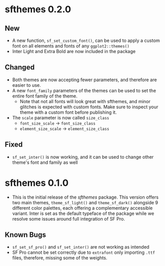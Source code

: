 # sfthemes 0.2.0

## New

- A new function, `sf_set_custom_font()`, can be used to apply a custom font
on all elements and fonts of any `ggplot2::themes()`
- Inter Light and Extra Bold are now included in the package

## Changed

- Both themes are now accepting fewer parameters, and therefore are easier to
use.
- A new `font_family` parameters of the themes can be used to set the entire 
font family of the theme.
	- Note that not all fonts will look great with sfthemes, and minor glitches
	is expected with custom fonts. Make sure to inspect your theme with a custom
	font before publishing it.
- The `scale` parameter is now called `size_class`
	- `font_size_scale` → `font_size_class`
	- `element_size_scale` → `element_size_class`

## Fixed

- `sf_set_inter()` is now working, and it can be used to change other theme's 
font and family as well

# sfthemes 0.1.0

- This is the initial release of the *sfthemes* package. This version offers two
main themes, `theme_sf_light()` and `theme_sf_dark()` alongside 9 different color palettes, each offering a complementary accessible variant. Inter is set as the default typeface of the package while we resolve some issues around full integration of SF Pro.

## Known Bugs

- `sf_set_sf_pro()` and `sf_set_inter()` are not working as intended
- SF Pro cannot be set correctly due to `extrafont` only importing `.ttf` files,
therefore, missing some of the weights.

